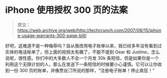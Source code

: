 # iPhone 使用授权 300 页的法案

> 原文：<https://web.archive.org/web/http://techcrunch.com/2007/08/15/iphone-usage-warrants-300-page-bill/>

好吧，这难道不是一种侮辱吗？自从我改用电子账单以来，我已经多年没有看到过实体的电话账单了，但上面的视频太有趣了，不能不提到 Gear 和 Justine，怎么说呢，很性感。你们中的大多数人不会一个月发 30k 条短信，但是如果你是一个利用这个无限计划的人，那么在发送下一条短信的时候要小心谨慎。它可以让你收到一份 300 页的账单，并像贾丝汀所说的那样，“注册电子账单！停止疯狂！”